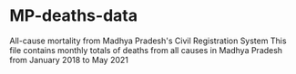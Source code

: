 # MP-deaths-data
All-cause mortality from Madhya Pradesh's Civil Registration System
This file contains monthly totals of deaths from all causes in Madhya Pradesh from January 2018 to May 2021

